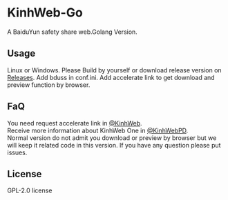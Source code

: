 # KinhWeb-Go
A BaiduYun safety share web.Golang Version.

## Usage  
Linux or Windows. 
Please Build by yourself or download release version on [Releases](https://github.com/mogumc/KinhWeb-1.0/releases). 
Add bduss in conf.ini. 
Add accelerate link to get download and preview function by browser. 

## FaQ
You need request accelerate link in [@KinhWeb](https://t.me/kinhweb).  
Receive more information about KinhWeb One in [@KinhWebPD](https://t.me/kinhwebpd).  
Normal version do not admit you download or preview by browser but we will keep it related code in this version.
If you have any question please put issues.

## License
GPL-2.0 license
